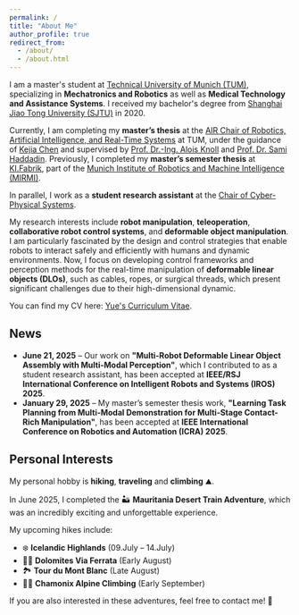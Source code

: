 ```yaml
---
permalink: /
title: "About Me"
author_profile: true
redirect_from: 
  - /about/
  - /about.html
---
```


I am a master's student at [Technical University of Munich (TUM)](https://www.tum.de/), specializing in **Mechatronics and Robotics** as well as **Medical Technology and Assistance Systems**. I received my bachelor's degree from [Shanghai Jiao Tong University (SJTU)](https://en.sjtu.edu.cn/) in 2020.  

Currently, I am completing my **master’s thesis** at the [AIR Chair of Robotics, Artificial Intelligence, and Real-Time Systems](https://www.ce.cit.tum.de/en/air/) at TUM, under the guidance of [Kejia Chen](https://www.ce.cit.tum.de/en/air/people/kejia-chen-msc/) and supervised by [Prof. Dr.-Ing. Alois Knoll](https://www.professoren.tum.de/knoll-alois-christian) and [Prof. Dr. Sami Haddadin](https://mbzuai.ac.ae/study/faculty/sami-haddadin/). 
Previously, I completed my **master’s semester thesis** at [KI.Fabrik](https://kifabrik.mirmi.tum.de/), part of the [Munich Institute of Robotics and Machine Intelligence (MIRMI)](https://www.mirmi.tum.de/).

In parallel, I work as a **student research assistant** at the [Chair of Cyber-Physical Systems](https://www.ce.cit.tum.de/en/cps/).


My research interests include **robot manipulation**, **teleoperation**, **collaborative robot control systems**, and **deformable object manipulation**. I am particularly fascinated by the design and control strategies that enable robots to interact safely and efficiently with humans and dynamic environments. Now, I focus on developing control frameworks and perception methods for the real-time manipulation of **deformable linear objects (DLOs)**, such as cables, ropes, or surgical threads, which present significant challenges due to their high-dimensional dynamic.


You can find my CV here: [Yue's Curriculum Vitae](../files/2Yue_CV.pdf).

## News  
* <i class="fas fa-trophy" style="color: gold;"></i> **June 21, 2025** – Our work on **"Multi-Robot Deformable Linear Object Assembly with Multi-Modal Perception"**, which I contributed to as a student research assistant, has been accepted at **IEEE/RSJ International Conference on Intelligent Robots and Systems (IROS) 2025**.
* <i class="fas fa-trophy" style="color: gold;"></i> **January 29, 2025** – My master’s semester thesis work, **"Learning Task Planning from Multi-Modal Demonstration for Multi-Stage Contact-Rich Manipulation"**, has been accepted at **IEEE International Conference on Robotics and Automation (ICRA) 2025**. 

## Personal Interests  
My personal hobby is **hiking**, **traveling** and **climbing**  ⛰️. 

In June 2025, I completed the 🏜️ **Mauritania Desert Train Adventure**, which was an incredibly exciting and unforgettable experience.  

My upcoming hikes include:  
- ❄️ **Icelandic Highlands** (09.July – 14.July)  
- 🧗‍♀️ **Dolomites Via Ferrata** (Early August)  
- 🏞️ **Tour du Mont Blanc** (Late August)  
- 🧗‍♂️ **Chamonix Alpine Climbing** (Early September)

If you are also interested in these adventures, feel free to contact me! 📩